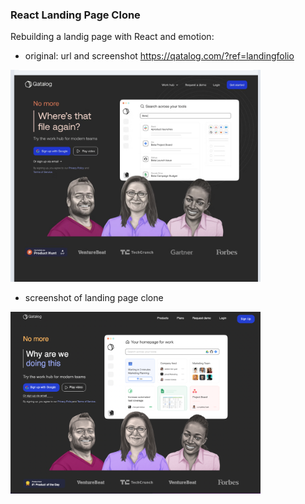 ### React Landing Page Clone

Rebuilding a landig page with React and emotion:

- original: url and screenshot
https://qatalog.com/?ref=landingfolio
<p>
  <img src="./public/landingPageScreenshotOne.png" width="400" alt="screenhot of original landig page">
</p>

- screenshot of landing page clone
<p>
  <img src="./public/img/clonePageOne.png"  width="400" alt="screenshot of landig page clone">
</p>
